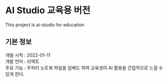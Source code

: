 # AI Studio 교육용 버전

This project is ai-studio for education

## 기본 정보

개발 시작 : 2022-01-11\
개발 언어 : 리액트\
주요 기능 : 주피터 노트북 파일을 임베드 하여 교육생이 AI 활용을 간접적으로 느낄 수 있게 한다.
